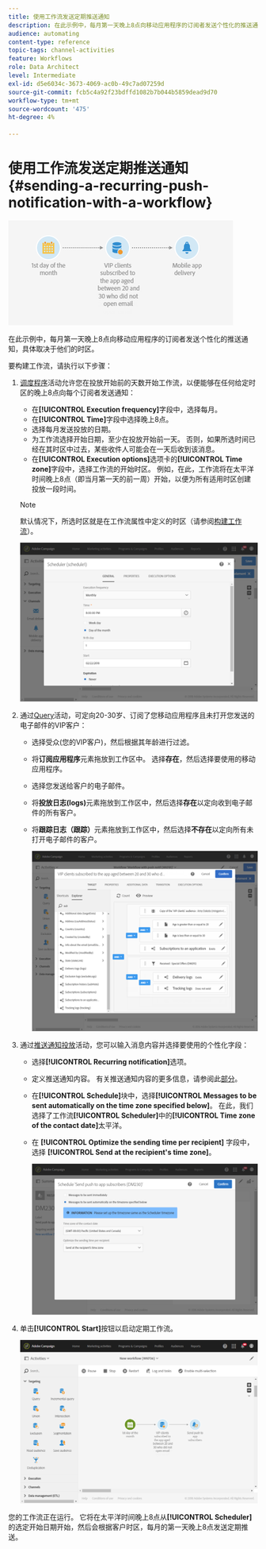 ```yaml
---
title: 使用工作流发送定期推送通知
description: 在此示例中，每月第一天晚上8点向移动应用程序的订阅者发送个性化的推送通知，具体取决于他们的时区。
audience: automating
content-type: reference
topic-tags: channel-activities
feature: Workflows
role: Data Architect
level: Intermediate
exl-id: d5e6034c-3673-4069-ac0b-49c7ad07259d
source-git-commit: fcb5c4a92f23bdffd1082b7b044b5859dead9d70
workflow-type: tm+mt
source-wordcount: '475'
ht-degree: 4%

---
```


# 使用工作流发送定期推送通知 {#sending-a-recurring-push-notification-with-a-workflow}

![](assets/wkf_push_example_1.png)

在此示例中，每月第一天晚上8点向移动应用程序的订阅者发送个性化的推送通知，具体取决于他们的时区。

要构建工作流，请执行以下步骤：

1. [调度程序](../../automating/using/scheduler.md)活动允许您在投放开始前的天数开始工作流，以便能够在任何给定时区的晚上8点向每个订阅者发送通知：

   * 在&#x200B;**[!UICONTROL Execution frequency]**&#x200B;字段中，选择每月。
   * 在&#x200B;**[!UICONTROL Time]**&#x200B;字段中选择晚上8点。
   * 选择每月发送投放的日期。
   * 为工作流选择开始日期，至少在投放开始前一天。 否则，如果所选时间已经在其时区中过去，某些收件人可能会在一天后收到该消息。
   * 在&#x200B;**[!UICONTROL Execution options]**&#x200B;选项卡的&#x200B;**[!UICONTROL Time zone]**&#x200B;字段中，选择工作流的开始时区。 例如，在此，工作流将在太平洋时间晚上8点（即当月第一天的前一周）开始，以便为所有适用时区创建投放一段时间。

   >[!NOTE]
   >
   >默认情况下，所选时区就是在工作流属性中定义的时区（请参阅[构建工作流](../../automating/using/building-a-workflow.md)）。

   ![](assets/wkf_push_example_5.png)

1. 通过[Query](../../automating/using/query.md)活动，可定向20-30岁、订阅了您移动应用程序且未打开您发送的电子邮件的VIP客户：

   * 选择受众(您的VIP客户)，然后根据其年龄进行过滤。
   * 将&#x200B;**订阅应用程序**&#x200B;元素拖放到工作区中。 选择&#x200B;**存在**，然后选择要使用的移动应用程序。
   * 选择您发送给客户的电子邮件。
   * 将&#x200B;**投放日志(logs)**&#x200B;元素拖放到工作区中，然后选择&#x200B;**存在**&#x200B;以定向收到电子邮件的所有客户。
   * 将&#x200B;**跟踪日志（跟踪）**&#x200B;元素拖放到工作区中，然后选择&#x200B;**不存在**&#x200B;以定向所有未打开电子邮件的客户。

      ![](assets/wkf_push_example_2.png)

1. 通过[推送通知投放](../../automating/using/push-notification-delivery.md)活动，您可以输入消息内容并选择要使用的个性化字段：

   * 选择&#x200B;**[!UICONTROL Recurring notification]**&#x200B;选项。
   * 定义推送通知内容。 有关推送通知内容的更多信息，请参阅此[部分](../../channels/using/preparing-and-sending-a-push-notification.md)。
   * 在&#x200B;**[!UICONTROL Schedule]**&#x200B;块中，选择&#x200B;**[!UICONTROL Messages to be sent automatically on the time zone specified below]**。 在此，我们选择了工作流&#x200B;**[!UICONTROL Scheduler]**&#x200B;中的&#x200B;**[!UICONTROL Time zone of the contact date]**&#x200B;太平洋。
   * 在 **[!UICONTROL Optimize the sending time per recipient]** 字段中，选择 **[!UICONTROL Send at the recipient's time zone]**。

      ![](assets/wkf_push_example_4.png)

1. 单击&#x200B;**[!UICONTROL Start]**&#x200B;按钮以启动定期工作流。

   ![](assets/wkf_push_example_3.png)

您的工作流正在运行。 它将在太平洋时间晚上8点从&#x200B;**[!UICONTROL Scheduler]**&#x200B;的选定开始日期开始，然后会根据客户时区，每月的第一天晚上8点发送定期推送。

